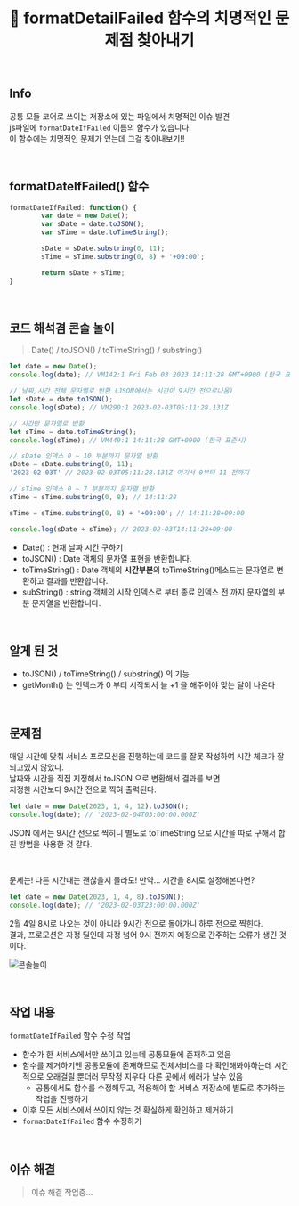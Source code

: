 # <div align="center">🚨 formatDetailFailed 함수의 치명적인 문제점 찾아내기</div>

<br>

## Info
공통 모듈 코어로 쓰이는 저장소에 있는 파일에서 치명적인 이슈 발견    
js파일에 `formatDateIfFailed` 이름의 함수가 있습니다.    
이 함수에는 치명적인 문제가 있는데 그걸 찾아내보기!!

<br>

## formatDateIfFailed() 함수
```JavaScript
formatDateIfFailed: function() {
        var date = new Date();
        var sDate = date.toJSON();
        var sTime = date.toTimeString();

        sDate = sDate.substring(0, 11);
        sTime = sTime.substring(0, 8) + '+09:00';

        return sDate + sTime;
}
```

<br>

## 코드 해석겸 콘솔 놀이
> Date() / toJSON() / toTimeString() / substring()
```JavaScript
let date = new Date();
console.log(date); // VM142:1 Fri Feb 03 2023 14:11:28 GMT+0900 (한국 표준시)

// 날짜,시간 전체 문자열로 반환 (JSON에서는 시간이 9시간 전으로나옴)
let sDate = date.toJSON();
console.log(sDate); // VM290:1 2023-02-03T05:11:28.131Z

// 시간만 문자열로 반환
let sTime = date.toTimeString();
console.log(sTime); // VM449:1 14:11:28 GMT+0900 (한국 표준시)

// sDate 인덱스 0 ~ 10 부분까지 문자열 반환
sDate = sDate.substring(0, 11);
'2023-02-03T' // 2023-02-03T05:11:28.131Z 여기서 0부터 11 전까지

// sTime 인덱스 0 ~ 7 부분까지 문자열 반환
sTime = sTime.substring(0, 8); // 14:11:28

sTime = sTime.substring(0, 8) + '+09:00'; // 14:11:28+09:00

console.log(sDate + sTime); // 2023-02-03T14:11:28+09:00
```
- Date() : 현재 날짜 시간 구하기
- toJSON()  : Date 객체의 문자열 표현을 반환합니다.
- toTimeString() : Date 객체의 **시간부분**의 toTimeString()메소드는 문자열로 변환하고 결과를 반환합니다.
- subString() : string 객체의 시작 인덱스로 부터 종료 인덱스 전 까지 문자열의 부분 문자열을 반환합니다.

<br>

## 알게 된 것
- toJSON() / toTimeString() / substring() 의 기능
- getMonth() 는 인덱스가 0 부터 시작되서 늘 +1 을 해주어야 맞는 달이 나온다

<br>

## 문제점
매일 시간에 맞춰 서비스 프로모션을 진행하는데 코드를 잘못 작성하여 시간 체크가 잘 되고있지 않았다.     
날짜와 시간을 직접 지정해서 toJSON 으로 변환해서 결과를 보면     
지정한 시간보다 9시간 전으로 찍혀 출력된다.

```JavaScript
let date = new Date(2023, 1, 4, 12).toJSON(); 
console.log(date); // '2023-02-04T03:00:00.000Z'
```

JSON 에서는 9시간 전으로 찍히니 별도로 toTimeString 으로 시간을 따로 구해서 합친 방법을 사용한 것 같다.

<br>

문제는! 다른 시간때는 괜찮을지 몰라도! 만약… 시간을 8시로 설정해본다면?
```JavaScript
let date = new Date(2023, 1, 4, 8).toJSON();
console.log(date); // '2023-02-03T23:00:00.000Z'
```
2월 4일 8시로 나오는 것이 아니라 9시간 전으로 돌아가니 하루 전으로 찍힌다.     
결과, 프로모션은 자정 딜인데 자정 넘어 9시 전까지 예정으로 간주하는 오류가 생긴 것이다.

![콘솔놀이](https://user-images.githubusercontent.com/111990266/216625677-6d7e9384-8181-4871-bd0d-bd748afe8bcf.png)

<br>

## 작업 내용
`formatDateIfFailed` 함수 수정 작업
- 함수가 한 서비스에서만 쓰이고 있는데 공통모듈에 존재하고 있음
- 함수를 제거하기엔 공통모듈에 존재하므로 전체서비스를 다 확인해봐야하는데 시간적으로 오래걸릴 뿐더러 무작정 지우다 다른 곳에서 에러가 날수 있음
    - 공통에서도 함수를 수정해두고, 적용해야 할 서비스 저장소에 별도로 추가하는 작업을 진행하기
- 이후 모든 서비스에서 쓰이지 않는 것 확실하게 확인하고 제거하기
- `formatDateIfFailed` 함수 수정하기

<br>

## 이슈 해결
> 이슈 해결 작업중...